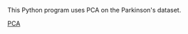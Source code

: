 This Python program uses PCA on the Parkinson's dataset.

[PCA](https://colab.research.google.com/drive/1ezNjvzk95Wd7TCLqcft7QrOK0ljaDbHi)
